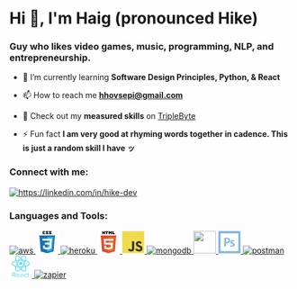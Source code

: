 <h1 align="left">Hi 👋, I'm Haig (pronounced Hike)</h1>
<h3 align="left">Guy who likes video games, music, programming, NLP, and entrepreneurship.</h3>

- 🌱 I’m currently learning **Software Design Principles, Python, & React**

- 📫 How to reach me **hhovsepi@gmail.com**

- 🔬 Check out my **measured skills** on [TripleByte](https://triplebyte.com/tb/haig-hovsepian-5gtjtm2/certificate/)

- ⚡ Fun fact **I am very good at rhyming words together in cadence. This is just a random skill I have ッ**

<h3 align="left">Connect with me:</h3>
<p align="left">
<a href="https://linkedin.com/in/https://linkedin.com/in/hike-dev" target="blank"><img align="center" src="https://raw.githubusercontent.com/rahuldkjain/github-profile-readme-generator/master/src/images/icons/Social/linked-in-alt.svg" alt="https://linkedin.com/in/hike-dev" height="30" width="40" /></a>
</p>

<h3 align="left">Languages and Tools:</h3>
<p align="left"> <a href="https://aws.amazon.com" target="_blank" rel="noreferrer"> <img src="https://a0.awsstatic.com/libra-css/images/logos/aws_logo_smile_1200x630.png" alt="aws" width="40" height="40"/> </a> <a href="https://www.w3schools.com/css/" target="_blank" rel="noreferrer"> <img src="https://raw.githubusercontent.com/devicons/devicon/master/icons/css3/css3-original-wordmark.svg" alt="css3" width="40" height="40"/> </a> <a href="https://heroku.com" target="_blank" rel="noreferrer"> <img src="https://www.vectorlogo.zone/logos/heroku/heroku-icon.svg" alt="heroku" width="40" height="40"/> </a> <a href="https://www.w3.org/html/" target="_blank" rel="noreferrer"> <img src="https://raw.githubusercontent.com/devicons/devicon/master/icons/html5/html5-original-wordmark.svg" alt="html5" width="40" height="40"/> </a> <a href="https://developer.mozilla.org/en-US/docs/Web/JavaScript" target="_blank" rel="noreferrer"> <img src="https://raw.githubusercontent.com/devicons/devicon/master/icons/javascript/javascript-original.svg" alt="javascript" width="40" height="40"/> </a> <a href="https://www.mongodb.com/" target="_blank" rel="noreferrer"> <img src="https://servicenav.coservit.com/wp-content/uploads/2022/05/18-1.jpg" alt="mongodb" width="40" height="40"/> </a> <a href="https://nodejs.org" target="_blank" rel="noreferrer"> <img src="https://cdn-icons-png.flaticon.com/512/919/919825.png" width="40" height="40"/> </a> <a href="https://www.photoshop.com/en" target="_blank" rel="noreferrer"> <img src="https://raw.githubusercontent.com/devicons/devicon/master/icons/photoshop/photoshop-line.svg" alt="photoshop" width="40" height="40"/> </a> <a href="https://postman.com" target="_blank" rel="noreferrer"> <img src="https://www.vectorlogo.zone/logos/getpostman/getpostman-icon.svg" alt="postman" width="40" height="40"/> </a> <a href="https://reactjs.org/" target="_blank" rel="noreferrer"> <img src="https://raw.githubusercontent.com/devicons/devicon/master/icons/react/react-original-wordmark.svg" alt="react" width="40" height="40"/> </a> <a href="https://integromat.com" target="_blank" rel="noreferrer"> <img src="https://avatars.slack-edge.com/2018-05-23/368956162100_66b49ddc3c4121136e57_512.png" alt="zapier" width="40" height="40"/> </a> </p>
